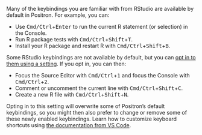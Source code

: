 Many of the keybindings you are familiar with from RStudio are available by default in Positron. For example, you can:

- Use <kbd>Cmd/Ctrl</kbd>+<kbd>Enter</kbd> to run the current R statement (or selection) in the Console.
- Run R package tests with <kbd>Cmd/Ctrl</kbd>+<kbd>Shift</kbd>+<kbd>T</kbd>.
- Install your R package and restart R with <kbd>Cmd/Ctrl</kbd>+<kbd>Shift</kbd>+<kbd>B</kbd>.

Some RStudio keybindings are not available by default, but you can [opt in to them using a setting](command:r.walkthrough.updateRStudioKeybindings). If you opt in, you can then:

- Focus the Source Editor with <kbd>Cmd/Ctrl</kbd>+<kbd>1</kbd> and focus the Console with <kbd>Cmd/Ctrl</kbd>+<kbd>2</kbd>.
- Comment or uncomment the current line with <kbd>Cmd/Ctrl</kbd>+<kbd>Shift</kbd>+<kbd>C</kbd>.
- Create a new R file with <kbd>Cmd/Ctrl</kbd>+<kbd>Shift</kbd>+<kbd>N</kbd>.

Opting in to this setting will overwrite some of Positron’s default keybindings, so you might then also prefer to change or remove some of these newly enabled keybindings. Learn how to customize keyboard shortcuts using [the documentation from VS Code](https://code.visualstudio.com/docs/configure/keybindings).
